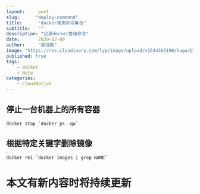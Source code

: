 ```yaml
---
layout:     post 
slug:      "deploy-command"
title:      "docker常用命令集合"
subtitle:   ""
description: "记录docker常用命令"
date:       2020-02-09
author:     "梁远鹏"
image: "https://res.cloudinary.com/lyp/image/upload/v1544363190/hugo/blog.github.io/19375a83fc004035fb1102a4551f2287.jpg"
published: true
tags:
    - docker
    - Note
categories: 
    - CloudNative
---
```


## 停止一台机器上的所有容器

``
docker stop `docker ps -qa`
``

## 根据特定关键字删除镜像
``
docker rmi `docker images | grep NAME`
``


# 本文有新内容时将持续更新
